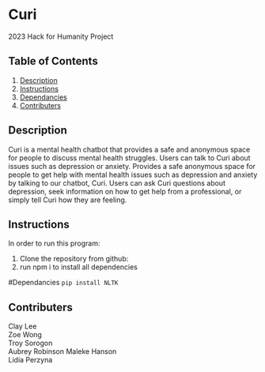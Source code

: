 # Curi
2023 Hack for Humanity Project

## Table of Contents
1. [Description](#description)
2. [Instructions](#instructions)
3. [Dependancies](#dependancies)
4. [Contributers](#contributers)

## Description
Curi is a mental health chatbot that provides a safe and anonymous space for people to discuss mental health struggles. Users can talk to Curi about issues such as depression or anxiety. Provides a safe anonymous space for people to get help with mental health issues such as depression and anxiety by talking to our chatbot, Curi. Users can ask Curi questions about depression, seek information on how to get help from a professional, or simply tell Curi how they are feeling.

## Instructions
In order to run this program:
1. Clone the repository from github:
2. run npm i to install all dependencies


#Dependancies
``` pip install NLTK ```

## Contributers
Clay Lee <br>
Zoe Wong <br>
Troy Sorogon <br>
Aubrey Robinson
Maleke Hanson <br>
Lidia Perzyna
